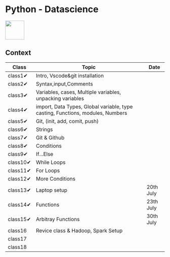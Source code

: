 # Python - Datascience
<p align="left">
<img href="google.com" src="https://user-images.githubusercontent.com/79694828/230014332-40078db9-dcdb-4403-8e58-cfbe8572a89b.png" width="60" height="60" />

## Context
|Class|Topic|Date|
|---|---|---|
|class1✔ | Intro, Vscode&git installation   | |
|class2✔ | Syntax,input,Comments  | |
|class3✔ | Variables, cases, Multiple variables, unpacking variables  | |
|class4✔ | import, Data Types, Global variable, type casting, Functions, modules, Numbers  | |
|class5✔ | Git, (init, add, comit, push)  | |
|class6✔ | Strings  | |
|class7✔ | Git & Github  | |
|class8✔ | Conditions  | |
|class9✔ | If...Else  | |
|class10✔ | While Loops  | |
|class11✔ | For Loops  | |
|class12✔ | More Conditions  | |
|class13✔ | Laptop setup  | 20th July |
|class14✔ | Functions | 23th July|
|class15✔  | Arbitray Functions  | 30th July |
|class16 | Revice class & Hadoop, Spark Setup  |  |
|class17 |  |  |
|class18  |   |  |

<!--

|class8 | Operators, Booleans, Lists,  | |
|class9 | Tuples,Sets, Dictionaries | |

|class1 | Functions  | |
|class1 | Lambda  | |
|class1 | Arrays  | |
|class1 | Classes/Objects  | |
|class1 | Inheritance  | |
|class1 | Iterators  | |
|class1 | Polymorphism  | |
|class1 | Scope  | |
|class1 | Modules  | |
|class1 | Dates  | |
|class1 | Math  | |
|class1 | JSON  | |
|class1 | RegEx  | |
|class1 | PIP  | |
|class1 | Try...Except  | |
|class1 | User Input  | |
|class1 | String Formatting  | |

File Handling
| File Handling  | |
| Read Files  | |
| Write/Create Files  | |
| Delete Files  | |


File Handling
Python File Handling
Python Read Files
Python Write/Create Files
Python Delete Files

-->
